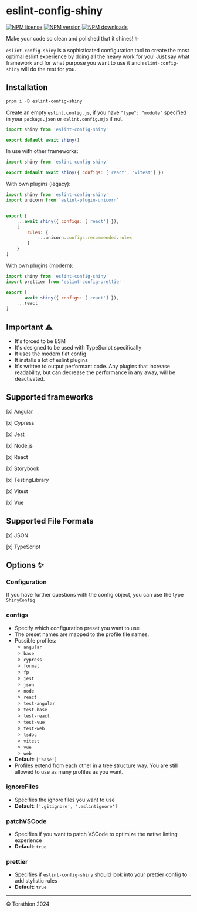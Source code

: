 # eslint-config-shiny

[![NPM license](https://img.shields.io/npm/l/eslint-config-shiny.svg)](https://www.npmjs.com/package/eslint-config-shiny)
[![NPM version](https://img.shields.io/npm/v/eslint-config-shiny.svg)](https://www.npmjs.com/package/eslint-config-shiny)
[![NPM downloads](https://img.shields.io/npm/dm/eslint-config-shiny.svg)](http://www.npmtrends.com/eslint-config-shiny)

Make your code so clean and polished that it shines! :sparkles:

`eslint-config-shiny` is a sophisticated configuration tool to create the most optimal eslint experience by doing all the heavy work for you! Just say what framework and for what purpose you want to use it and `eslint-config-shiny` will do the rest for you.

## Installation

```powershell
pnpm i -D eslint-config-shiny
```

Create an empty `eslint.config.js`, if you have `"type": "module"` specified in your `package.json` or `eslint.config.mjs` if not.

```js
import shiny from 'eslint-config-shiny'

export default await shiny()
```

In use with other frameworks:

```js
import shiny from 'eslint-config-shiny'

export default await shiny({ configs: ['react', 'vitest'] })
```

With own plugins (legacy):

```js
import shiny from 'eslint-config-shiny'
import unicorn from 'eslint-plugin-unicorn'


export [
    ...await shiny({ configs: ['react'] }),
    {
        rules: {
            ...unicorn.configs.recommended.rules
        }
    }
]
```

With own plugins (modern):

```js
import shiny from 'eslint-config-shiny'
import prettier from 'eslint-config-prettier'

export [
    ...await shiny({ configs: ['react'] }),
    ...react
]
```

## Important :warning:

-   It's forced to be ESM
-   It's designed to be used with TypeScript specifically
-   It uses the modern flat config
-   It installs a lot of eslint plugins
-   It's written to output performant code. Any plugins that increase readability, but can decrease the performance in any away, will be deactivated.

## Supported frameworks

[x] Angular

[x] Cypress

[x] Jest

[x] Node.js

[x] React

[x] Storybook

[x] TestingLibrary

[x] Vitest

[x] Vue

## Supported File Formats

[x] JSON

[x] TypeScript

## Options :sparkles:

### Configuration

If you have further questions with the config object, you can use the type `ShinyConfig`

### configs

-   Specify which configuration preset you want to use
-   The preset names are mapped to the profile file names.
-   Possible profiles:
    -   `angular`
    -   `base`
    -   `cypress`
    -   `format`
    -   `fp`
    -   `jest`
    -   `json`
    -   `node`
    -   `react`
    -   `test-angular`
    -   `test-base`
    -   `test-react`
    -   `test-vue`
    -   `test-web`
    -   `tsdoc`
    -   `vitest`
    -   `vue`
    -   `web`
-   **Default**: `['base']`
-   Profiles extend from each other in a tree structure way. You are still allowed to use as many profiles as you want.

### ignoreFiles

-   Specifies the ignore files you want to use
-   **Default**: `['.gitignore', '.eslintignore']`

### patchVSCode

-   Specifies if you want to patch VSCode to optimize the native linting experience
-   **Default**: `true`

### prettier

-   Specifies if `eslint-config-shiny` should look into your prettier config to add stylistic rules
-   **Default**: `true`

---

© Torathion 2024
